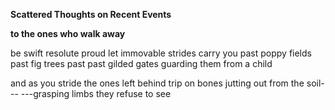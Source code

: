 **Scattered Thoughts on Recent Events**


**to the ones who walk away**

be swift resolute proud let immovable strides carry you
past poppy fields past fig trees past 
past gilded gates guarding them from a child

and as you stride the ones left behind trip on bones jutting out from the soil---
---grasping limbs they refuse to see
<!--stackedit_data:
eyJoaXN0b3J5IjpbLTIzMjUxNTYwM119
-->